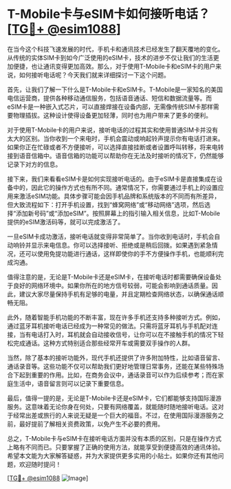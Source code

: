 # T-Mobile卡与eSIM卡如何接听电话？[[TG💪+ @esim1088](https://t.me/s/esim1088)]

在当今这个科技飞速发展的时代，手机卡和通讯技术已经发生了翻天覆地的变化。从传统的实体SIM卡到如今广泛使用的eSIM卡，技术的进步不仅让我们的生活更加便捷，也让通讯变得更加高效。那么，对于使用T-Mobile卡和eSIM卡的用户来说，如何接听电话呢？今天我们就来详细探讨一下这个问题。

首先，让我们了解一下什么是T-Mobile卡和eSIM卡。T-Mobile是一家知名的美国电信运营商，提供各种移动通信服务，包括语音通话、短信和数据流量等。而eSIM卡是一种嵌入式芯片，可以直接焊接在设备内部，无需像传统SIM卡那样需要物理插拔。这种设计使得设备更加轻薄，同时也为用户带来了更多的便利。

对于使用T-Mobile卡的用户来说，接听电话的过程其实和使用普通SIM卡并没有太大的区别。当你收到一个来电时，手机会震动或响起铃声提示你有电话打进来。如果你正在忙碌或者不方便接听，可以选择直接挂断或者设置呼叫转移，将来电转接到语音信箱中。语音信箱的功能可以帮助你在无法及时接听的情况下，仍然能够记录下对方的信息。

接下来，我们来看看eSIM卡是如何实现接听电话的。由于eSIM卡是直接集成在设备中的，因此它的操作方式也有所不同。通常情况下，你需要通过手机上的设置应用来激活eSIM功能。具体步骤可能会因手机品牌和系统版本的不同而有所差异，但大致流程如下：打开手机设置，找到“蜂窝网络”或“移动网络”选项，然后选择“添加新号码”或“添加eSIM”。按照屏幕上的指引输入相关信息，比如T-Mobile提供的eSIM激活码等，就可以完成激活了。

一旦eSIM卡成功激活，接听电话就变得非常简单了。当你收到电话时，手机会自动响铃并显示来电信息。你可以选择接听、拒绝或是稍后回拨。如果遇到紧急情况，还可以使用免提功能进行通话，这样即使你的手不方便操作手机，也能顺利完成沟通。

值得注意的是，无论是T-Mobile卡还是eSIM卡，在接听电话时都需要确保设备处于良好的网络环境中。如果你所在的地方信号较弱，可能会影响到通话质量。因此，建议大家尽量保持手机有足够的电量，并且定期检查网络状态，以确保通话顺畅无阻。

此外，随着智能手机功能的不断丰富，现在许多手机还支持多种接听方式。例如，通过蓝牙耳机接听电话已经成为一种常见的做法。只需将蓝牙耳机与手机配对连接，当有电话打入时，耳机就会自动接收信号，让你可以在不接触手机的情况下轻松完成通话。这种方式特别适合那些经常开车或需要双手操作的人群。

当然，除了基本的接听功能外，现代手机还提供了许多附加特性，比如语音留言、通话录音等。这些功能不仅可以帮助我们更好地管理日常事务，还能在某些特殊场合下起到重要的作用。比如，在商务会议中，通话录音可以作为后续参考；而在家庭生活中，语音留言则可以记录下重要信息。

最后，值得一提的是，无论是T-Mobile卡还是eSIM卡，它们都能够支持国际漫游服务。这意味着无论你身在何处，只要有网络覆盖，就能随时随地接听电话。这对于经常出差或旅行的人来说无疑是一个巨大的福音。不过，在使用国际漫游服务之前，最好提前了解相关资费政策，以免产生不必要的费用。

总之，T-Mobile卡与eSIM卡在接听电话方面并没有本质的区别，只是在操作方式上略有不同而已。只要掌握了正确的使用方法，就能享受到便捷高效的通讯体验。希望本文能为大家解答疑惑，并为大家提供更多实用的小贴士。如果你还有其他问题，欢迎随时提问！

[[TG💪+ @esim1088](https://t.me/s/esim1088) ![Image](https://i.postimg.cc/4NQfJmqS/Snipaste-2025-05-13-00-14-12.png)]